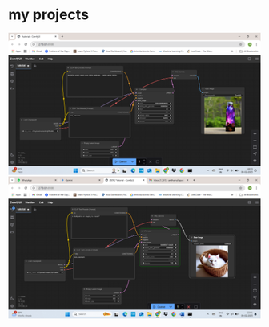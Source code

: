# my projects
![image alt](https://github.com/anithamull/CODSOFT/blob/e07d4a9cd16c940fb369eaa81c773f020a7a297e/Screenshot%202025-02-08%20185353.png)
![image alt](https://github.com/anithamull/CODSOFT/blob/97ffea45c22a6bce117e15d9af4150981e55c4b0/Screenshot%202025-02-09%20225110.png)
